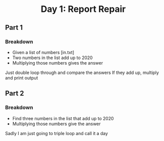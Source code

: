 <h1 align="center">Day 1: Report Repair</h1>
 
## Part 1
### Breakdown
- Given a list of numbers [in.txt]
- Two numbers in the list add up to 2020
- Multiplying those numbers gives the answer

Just double loop through and compare the answers
If they add up, multiply and print output

## Part 2
### Breakdown
- Find three numbers in the list that add up to 2020
- Multiplying those numbers give the answer

Sadly I am just going to triple loop and call it a day
